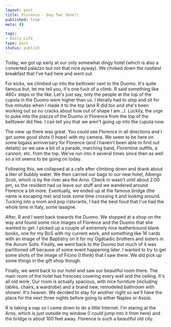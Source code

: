 ```yaml
--- 
layout: post
title: Florence - Day Two (One?)
published: true
meta: {}

tags: 
- Daily Life
type: post
status: publish
---
```

Today, we got up early at our only somewhat dingy hotel (which is also a converted palazzo but not that nice ayway). We choked down the nastiest breakfast that I've had here and went out.

For kicks, we climbed up into the belltower next to the Duomo. It's quite famous but, let me tell you, it's one fuck of a climb. R said something like 480+ steps or the like. Let's just say, only the people at the top of the cupola in the Duomo were higher than us. I literally had to stop and sit for five minutes when I made it to the top (and R did too and she's been working out so no cracks about how out of shape I am...). Luckily, the urge to puke into the piazza of the Duomo in Florence from the top of the belltower did flee. I can tell you that we aren't going up into the cupola now.

The view up there was great. You could see Florence in all directions and I got some good shots (I hope) with my camera. We seem to be here on some bigass anniversary for Florence (and I haven't been able to find out details) so we saw a bit of a parade, marching band, Florentine outfits, a cannon, etc. from the top. We've run into it several times since then as well so a lot seems to be going on today.

Following this, we collapsed at a cafe after climbing down and drank about a liter of bubbly water. We then carried our bags to our new hotel, Albergo Scoti, which is by the river aka the Arno. Check in wasn't until about 2:00 pm, so the resident had us leave our stuff and we wandered around Florence a bit more. Eventually, we ended up at the famous bridge (the name is escaping me) and took some time crossing it and looking around. Tucking into a mom and pop ristorante, I had the best food that I've had the whole time in Italy, some lasagne. 

After, R and I went back towards the Duomo. We stopped at a shop on the way and found some nice images of Florence and the Duomo that she wanted to get. I picked up a couple of extremely nice leatherbound blank books, one for my BoS with my current work, and something like 16 cards with an image of the Baptistry on it for my Ogdoadic brothers and sisters in the Aurum Solis. Finally, we went back to the Duomo but much of it was partitioned off because of some event happening later. I wanted to try to get some shots of the image of Ficino (I think) that I saw there. We did pick up some things in the gift shop though.

Finally, we went back to our hotel and saw our beautiful room there. The main room of the hotel has frescoes covering every wall and the ceiling. It's all old work. Our room is actually spacious, with nice furniture (including tables, chairs, a wardrobe) and a brand new, remodeled bathroom with shower. It's heaven. We decided to stay for another night so we'll have the place for the next three nights before going to either Naples or Assisi. 

R is taking a nap so I came down to do a little Internet. I'm staring at the Arno, which is just outside my window (I could jump into it from here) and the bridge is about 100 feet away. Florence is such a beautiful old city.
